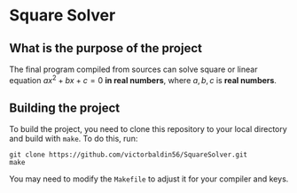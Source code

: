 # Square Solver
## What is the purpose of the project
The final program compiled from sources can solve square or linear equation $ax^2 + bx + c = 0$
**in real numbers**, where $a, b, c$ is **real numbers**.
## Building the project
To build the project, you need to clone this repository to your local directory and build
with ```make```. To do this, run:
```
git clone https://github.com/victorbaldin56/SquareSolver.git
make
```
You may need to modify the ```Makefile``` to adjust it for your compiler and keys.
